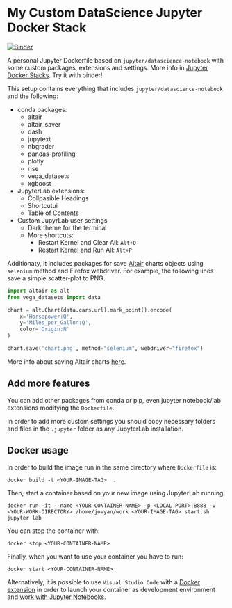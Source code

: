 # My Custom DataScience Jupyter Docker Stack

[![Binder](https://mybinder.org/badge_logo.svg)](https://mybinder.org/v2/gh/aLoNsolml/custom-ds-stack/master?urlpath=lab)

A personal Jupyter Dockerfile based on `jupyter/datascience-notebook` with some custom packages, extensions and settings. More info in [Jupyter Docker Stacks](https://jupyter-docker-stacks.readthedocs.io). Try it with binder!

 This setup contains everything that includes `jupyter/datascience-notebook` and the following:

* conda packages:
    - altair
    - altair_saver
    - dash
    - jupytext
    - nbgrader
    - pandas-profiling
    - plotly
    - rise
    - vega_datasets
    - xgboost
* JupyterLab extensions:
    - Collpasible Headings
    - Shortcutui
    - Table of Contents
* Custom JupyrLab user settings
    - Dark theme for the terminal
    - More shortcuts:
        * Restart Kernel and Clear All: `Alt+O`
        * Restart Kernel and Run All: `Alt+P`

Additionaty, it includes packages for save [Altair](https://altair-viz.github.io/) charts objects using `selenium` method and Firefox webdriver. For example, the following lines save a simple scatter-plot to PNG.

```python
import altair as alt
from vega_datasets import data

chart = alt.Chart(data.cars.url).mark_point().encode(
    x='Horsepower:Q',
    y='Miles_per_Gallon:Q',
    color='Origin:N'
)

chart.save('chart.png', method="selenium", webdriver="firefox")
```

More info about saving Altair charts [here](https://altair-viz.github.io/user_guide/saving_charts.html).

## Add more features

You can add other packages from conda or pip, even jupyter notebook/lab extensions modifying the `Dockerfile`.

In order to add more custom settings you should copy necessary folders and files in the `.jupyter` folder as any JupyterLab installation.

## Docker usage

In order to build the image run in the same directory where `Dockerfile` is:

`docker build -t <YOUR-IMAGE-TAG>  .`

Then, start a container based on your new image using JupyterLab running:

`docker run -it --name <YOUR-CONTAINER-NAME> -p <LOCAL-PORT>:8888 -v <YOUR-WORK-DIRECTORY>:/home/jovyan/work <YOUR-IMAGE-TAG> start.sh jupyter lab`

You can stop the container with:

`docker stop <YOUR-CONTAINER-NAME>`

Finally, when you want to use your container you have to run:

`docker start <YOUR-CONTAINER-NAME>`

Alternatively, it is possible to use `Visual Studio Code` with a [Docker extension](https://marketplace.visualstudio.com/items?itemName=ms-azuretools.vscode-docker) in order to launch your container as development environment and [work with Jupyter Notebooks](https://code.visualstudio.com/docs/python/jupyter-support).
